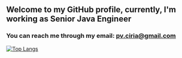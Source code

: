 ## Welcome to my GitHub profile, currently, I'm working as Senior Java Engineer 

### You can reach me through my email: pv.ciria@gmail.com


[![Top Langs](https://github-readme-stats.vercel.app/api/top-langs/?username=PvMeira)](https://github.com/anuraghazra/github-readme-stats)


<!--
**PvMeira/PvMeira** is a ✨ _special_ ✨ repository because its `README.md` (this file) appears on your GitHub profile.

Here are some ideas to get you started:

- 🔭 I’m currently working on ...
- 🌱 I’m currently learning ...
- 👯 I’m looking to collaborate on ...
- 🤔 I’m looking for help with ...
- 💬 Ask me about ...
- 📫 How to reach me: ...
- 😄 Pronouns: ...
- ⚡ Fun fact: ...
-->

